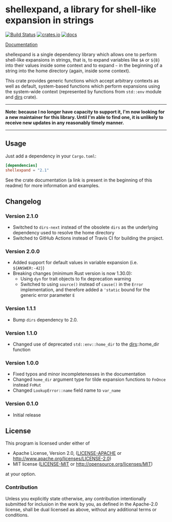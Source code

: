 shellexpand, a library for shell-like expansion in strings
==========================================================

[![Build Status][actions]](https://github.com/netvl/shellexpand/actions?query=workflow%3ACI)
[![crates.io][crates]](https://crates.io/crates/shellexpand)
[![docs][docs]](https://docs.rs/shellexpand)

  [actions]: https://img.shields.io/github/workflow/status/netvl/shellexpand/CI/master?style=flat-square
  [crates]: https://img.shields.io/crates/v/shellexpand.svg?style=flat-square
  [docs]: https://img.shields.io/badge/docs-latest%20release-6495ed.svg?style=flat-square

[Documentation](https://docs.rs/shellexpand/)

shellexpand is a single dependency library which allows one to perform shell-like expansions in strings,
that is, to expand variables like `$A` or `${B}` into their values inside some context and to expand
`~` in the beginning of a string into the home directory (again, inside some context).

This crate provides generic functions which accept arbitrary contexts as well as default, system-based
functions which perform expansions using the system-wide context (represented by functions from `std::env`
module and [dirs](https://crates.io/crates/dirs) crate).

---

**Note: because I no longer have capacity to support it, I'm now looking for a new maintainer for this library.
Until I'm able to find one, it is unlikely to receive new updates in any reasonably timely manner.**

---

## Usage

Just add a dependency in your `Cargo.toml`:

```toml
[dependencies]
shellexpand = "2.1"
```

See the crate documentation (a link is present in the beginning of this readme) for more information
and examples.


## Changelog

### Version 2.1.0

* Switched to `dirs-next` instead of the obsolete `dirs` as the underlying dependency used to resolve the home directory
* Switched to GitHub Actions instead of Travis CI for building the project.

### Version 2.0.0

* Added support for default values in variable expansion (i.e. `${ANSWER:-42}`)
* Breaking changes (minimum Rust version is now 1.30.0):
  + Using `dyn` for trait objects to fix deprecation warning
  + Switched to using `source()` instead of `cause()` in the `Error` implementation, and
    therefore added a `'static` bound for the generic error parameter `E`

### Version 1.1.1

* Bump `dirs` dependency to 2.0.

### Version 1.1.0

* Changed use of deprecated `std::env::home_dir` to the [dirs](https://crates.io/crates/dirs)::home_dir function

### Version 1.0.0

* Fixed typos and minor incompletenesses in the documentation
* Changed `home_dir` argument type for tilde expansion functions to `FnOnce` instead `FnMut`
* Changed `LookupError::name` field name to `var_name`

### Version 0.1.0

* Initial release

## License

This program is licensed under either of

 * Apache License, Version 2.0, ([LICENSE-APACHE](LICENSE-APACHE) or http://www.apache.org/licenses/LICENSE-2.0)
 * MIT license ([LICENSE-MIT](LICENSE-MIT) or http://opensource.org/licenses/MIT)

at your option.

### Contribution

Unless you explicitly state otherwise, any contribution intentionally submitted
for inclusion in the work by you, as defined in the Apache-2.0 license, shall be dual licensed 
as above, without any additional terms or conditions.
